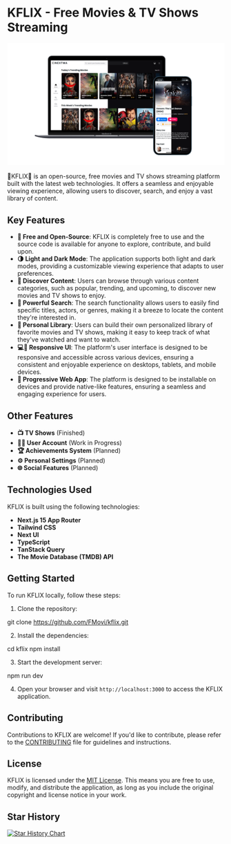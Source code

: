 # KFLIX - Free Movies & TV Shows Streaming

<div style="text-align:center">

![KFLIX Mockup Screenshot](https://raw.githubusercontent.com/FMovi/kflix/master/src/public/img/mockup.png)

</div>

🍿KFLIX🍿 is an open-source, free movies and TV shows streaming platform built with the latest web technologies. It offers a seamless and enjoyable viewing experience, allowing users to discover, search, and enjoy a vast library of content.

## Key Features

- **💸 Free and Open-Source**: KFLIX is completely free to use and the source code is available for anyone to explore, contribute, and build upon.
- **🌗 Light and Dark Mode**: The application supports both light and dark modes, providing a customizable viewing experience that adapts to user preferences.
- **🧭 Discover Content**: Users can browse through various content categories, such as popular, trending, and upcoming, to discover new movies and TV shows to enjoy.
- **🔎 Powerful Search**: The search functionality allows users to easily find specific titles, actors, or genres, making it a breeze to locate the content they're interested in.
- **📂 Personal Library**: Users can build their own personalized library of favorite movies and TV shows, making it easy to keep track of what they've watched and want to watch.
- **💻📱 Responsive UI**: The platform's user interface is designed to be responsive and accessible across various devices, ensuring a consistent and enjoyable experience on desktops, tablets, and mobile devices.
- **📲 Progressive Web App**: The platform is designed to be installable on devices and provide native-like features, ensuring a seamless and engaging experience for users.

## Other Features

- **📺 TV Shows** (Finished)  
- **🙍‍♂️ User Account** (Work in Progress)  
- **🏆 Achievements System** (Planned)  
- **⚙️ Personal Settings** (Planned)  
- **🌐 Social Features** (Planned)  

## Technologies Used

KFLIX is built using the following technologies:

- **Next.js 15 App Router**  
- **Tailwind CSS**  
- **Next UI**  
- **TypeScript**  
- **TanStack Query**  
- **The Movie Database (TMDB) API**  

## Getting Started

To run KFLIX locally, follow these steps:

1. Clone the repository:

git clone https://github.com/FMovi/kflix.git

2. Install the dependencies:

cd kflix
npm install

3. Start the development server:

npm run dev

4. Open your browser and visit `http://localhost:3000` to access the KFLIX application.

## Contributing

Contributions to KFLIX are welcome! If you'd like to contribute, please refer to the [CONTRIBUTING](CONTRIBUTING.md) file for guidelines and instructions.

## License

KFLIX is licensed under the [MIT License](LICENSE). This means you are free to use, modify, and distribute the application, as long as you include the original copyright and license notice in your work.

## Star History

<a href="https://www.star-history.com/#FMovi/kflix&Timeline">
 <picture>
   <source media="(prefers-color-scheme: dark)" srcset="https://api.star-history.com/svg?repos=FMovi/kflix&type=Timeline&theme=dark" />
   <source media="(prefers-color-scheme: light)" srcset="https://api.star-history.com/svg?repos=FMovi/kflix&type=Timeline" />
   <img alt="Star History Chart" src="https://api.star-history.com/svg?repos=FMovi/kflix&type=Timeline" />
 </picture>
</a>

